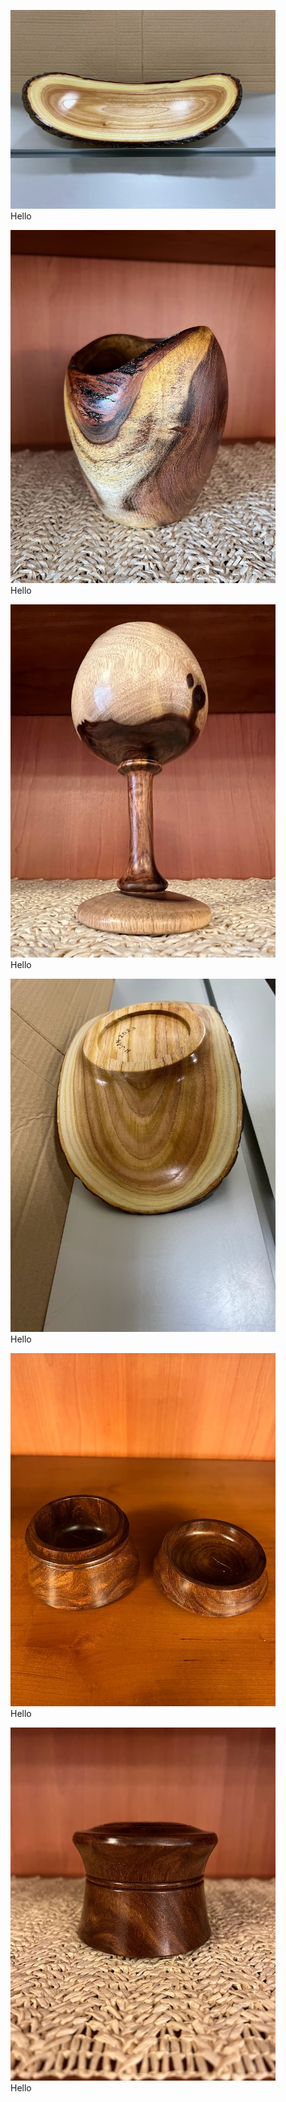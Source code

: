 <!--
  Reference: https://github.com/retypeapp/retype/discussions/159
  This is achieved with the custom style in _includes
-->

<div class='gallery'>
  <figure>
    <img src='img/1.jpg'/>
    <figcaption class='caption'>Hello</figcaption>
  </figure>
  <figure>
    <img src='img/2.jpg'/>
    <figcaption class='caption'>Hello</figcaption>
  </figure>
  <figure>
    <img src='img/3.jpg'/>
    <figcaption class='caption'>Hello</figcaption>
  </figure>
  <figure>
    <img src='img/4.jpg'/>
    <figcaption class='caption'>Hello</figcaption>
  </figure>
  <figure>
    <img src='img/5.jpg'/>
    <figcaption class='caption'>Hello</figcaption>
  </figure>
  <figure>
    <img src='img/6.jpg'/>
    <figcaption class='caption'>Hello</figcaption>
  </figure>
</div>
